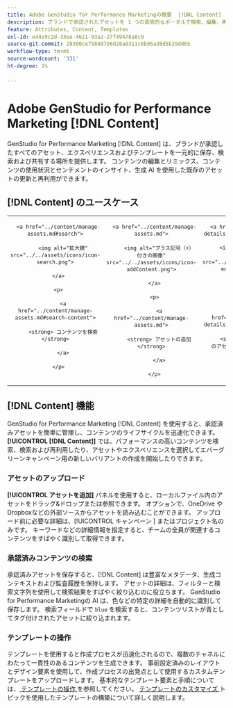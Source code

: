```yaml
---
title: Adobe GenStudio for Performance Marketingの概要  [!DNL Content]
description: ブランドで承認されたアセットを 1 つの直感的なポータルで検索、編集、再利用、共有する方法について説明します。
feature: Attributes, Content, Templates
exl-id: e44e9c2d-33ee-4621-93a2-27f49478a8c9
source-git-commit: 28300ce758407b6d28a0311c6b95a38d5b29d065
workflow-type: tm+mt
source-wordcount: '331'
ht-degree: 1%

---
```


# Adobe GenStudio for Performance Marketing [!DNL Content]

GenStudio for Performance Marketing [!DNL Content] は、ブランドが承認したすべてのアセット、エクスペリエンスおよびテンプレートを一元的に保存、検索および共有する場所を提供します。 コンテンツの編集とリミックス、コンテンツの使用状況とセンチメントのインサイト、生成 AI を使用した既存のアセットの更新と再利用ができます。

## [!DNL Content] のユースケース

<table style="table-layout:fixed">

<tr style="border: 0;">

   <td align="center" valign="top" width="100">

      <a href="../content/manage-assets.md#search">

         <img alt="拡大鏡" src="../../assets/icons/icon-search.png">

      </a>

      <p>

         <a href="../content/manage-assets.md#search-content">

         <strong> コンテンツを検索 </strong>

         </a>

      </p>

   </td>

   <td align="center" valign="top" width="100">

      <a href="../content/manage-assets.md">

         <img alt="プラス記号（+）付きの画像" src="../../assets/icons/icon-addContent.png">

      </a>

      <p>

         <a href="../content/manage-assets.md">

         <strong> アセットの追加 </strong>

         </a>

      </p>

   </td>

   <td align="center" valign="top" width="100">

      <a href="../content/asset-details.md#edit-in-express">

         <img alt="Adobe Expressで編集" src="../../assets/icons/icon-editExpress.png">

      </a>

      <p>

         <a href="../content/asset-details.md#edit-in-express">

         <strong>Adobe Expressでのアセットの編集 </strong>

         </a>

      </p>

   </td>

   <td align="center" valign="top" width="100">

      <a href="../content/customize-template.md">

         <img alt="アセットの稲妻" src="../../assets/icons/icon-template.png">

      </a>

      <p>

         <a href="../content/customize-template.md">

         <strong> テンプレートのカスタマイズ </strong>

         </a>

      </p>

   </td>

   <td align="center" valign="top" width="100">

      <a href="../content/use-templates.md">

         <img alt="プラス記号を使用したアセット上のボルトの軽量化" src="../../assets/icons/icon-addTemplate.png">

      </a>

      <p>

         <a href="../content/use-templates.md#upload-a-template">

         <strong> テンプレートをアップロード </strong>

         </a>

      </p>

   </td>

</tr>

</table>

## [!DNL Content] 機能

GenStudio for Performance Marketing [!DNL Content] を使用すると、承認済みアセットを簡単に管理し、コンテンツのライフサイクルを迅速化できます。 **[!UICONTROL [!DNL Content]]** では、パフォーマンスの高いコンテンツを検索、検索および再利用したり、アセットやエクスペリエンスを選択してエバーグリーンキャンペーン用の新しいバリアントの作成を開始したりできます。

### アセットのアップロード

**[!UICONTROL アセットを追加]** パネルを使用すると、ローカルファイル内のアセットをドラッグ&amp;ドロップまたは参照できます。 オプションで、OneDrive やDropboxなどの外部ソースからアセットを読み込むことができます。 アップロード前に必要な詳細は、[!UICONTROL  キャンペーン ] またはプロジェクト名のみです。 キーワードなどの詳細情報を指定すると、チームの全員が関連するコンテンツをすばやく識別して取得できます。

### 承認済みコンテンツの検索

承認済みアセットを保存すると、[!DNL Content] は豊富なメタデータ、生成コンテキストおよび監査履歴を保持します。 アセットの詳細は、フィルターと検索文字列を使用して検索結果をすばやく絞り込むのに役立ちます。 GenStudio for Performance Marketingの AI は、色などの特定の詳細を自動的に識別して保存します。 検索フィールドで `blue` を検索すると、コンテンツリストが青としてタグ付けされたアセットに絞り込まれます。

### テンプレートの操作

テンプレートを使用すると作成プロセスが迅速化されるので、複数のチャネルにわたって一貫性のあるコンテンツを生成できます。 事前設定済みのレイアウトとデザイン要素を使用して、作成プロセスの出発点として使用するカスタムテンプレートをアップロードします。 基本的なテンプレート要素と手順については、[ テンプレートの操作 ](use-templates.md) を参照してください。 [ テンプレートのカスタマイズ ](customize-template.md) トピックを使用したテンプレートの構築について詳しく説明します。
